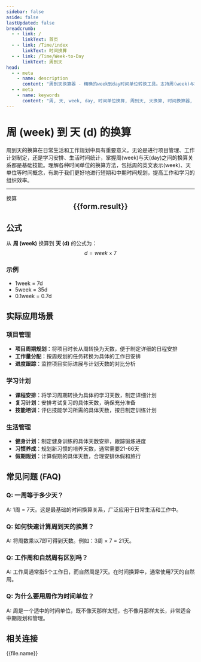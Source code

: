 ```yaml
---
sidebar: false
aside: false
lastUpdated: false
breadcrumb:
  - - link: /
      linkText: 首页
  - - link: /Time/index
      linkText: 时间换算
  - - link: /Time/Week-to-Day
      linkText: 周到天
head:
  - - meta
    - name: description
      content: "周到天换算器 - 精确的week到day时间单位转换工具。支持周(week)与天(day)之间的快速换算，适用于项目管理、工作计划、学习安排等场景。提供详细的换算公式、实际应用场景和常见问题解答。"
  - - meta
    - name: keywords
      content: "周, 天, week, day, 时间单位换算, 周到天, 天换算, 时间换算器, 周单位换算, 周转换, week是什么单位, 天单位, 周的换算, 时间周, 周换算天, 时间转化, 一周, 周的定义, 周单位, 周换算, 一周多少天, 天时间计算, 周的英文, 时间周, 时间单位, 时间换算, 天单位, 一周等于多少天"
---
```

# 周 (week) 到 天 (d) 的换算

周到天的换算在日常生活和工作规划中具有重要意义。无论是进行项目管理、工作计划制定，还是学习安排、生活时间统计，掌握周(week)与天(day)之间的换算关系都是基础技能。理解各种时间单位的换算方法，包括周的英文表示(week)、天单位等时间概念，有助于我们更好地进行短期和中期时间规划，提高工作和学习的组织效率。

---
<script setup>
import { onMounted, reactive, inject, ref } from 'vue'
import { NButton,NForm ,NFormItem,NInput,NInputNumber,NSelect,NCard,useMessage,NGrid ,NGi  } from 'naive-ui'
import { defineClientComponent } from 'vitepress'
import { Time } from '../files';

const convert = inject('convert')
const seoKey = ['周单位换算','周转换','week是什么单位','天单位','周的换算','时间 周','周换算天','时间转化','一周','周的定义','周单位','周换算','一周多少天','天时间计算','周的英文','时间周','时间单位','时间换算','天单位','一周等于多少天']
const form = reactive({
  number: null,
  result: '',
  title: '周到天换算器'
})

const convertHandler = () => {
  if (form.number !== null && !isNaN(form.number)) {
    const convertedValue = parseFloat(form.number) * 7
    form.result = `${form.number}week = ${convertedValue.toFixed(2)}d`
  } else {
    form.result = '请输入有效的数值。'
  }
}
</script>

<n-card :title="form.title" size="small" :bordered="false" style="margin-bottom: 16px">
  <n-form size="large" :model="form">
    <n-form-item label="周 (week)">
      <n-input-number v-model:value="form.number" placeholder="输入周" style="width: 100%" />
    </n-form-item>
    <n-form-item>
      <n-button type="info" @click="convertHandler" block>换算</n-button>
    </n-form-item>
  </n-form>
  <template #footer>
    <div style="font-size: 12px; color: #666; text-align: center;">
      <span v-for="(keyword, index) in seoKey" :key="index">
        {{ keyword }}<span v-if="index < seoKey.length - 1"> | </span>
      </span>
    </div>
  </template>
</n-card>

<n-card  embedded :bordered="false" hoverable>
  <div  style="text-align:center;font-size:20px;">
    <strong>{{form.result}}</strong>
  </div>
</n-card>

## 公式

从 **周 (week)** 换算到 **天 (d)** 的公式为：
$$ d = week \times 7 $$

### 示例
- 1week = 7d
- 5week = 35d
- 0.1week = 0.7d

## 实际应用场景

### 项目管理
- **项目周期规划**：将项目时长从周转换为天数，便于制定详细的日程安排
- **工作量分配**：按周规划的任务转换为具体的工作日安排
- **进度跟踪**：监控项目实际进展与计划天数的对比分析

### 学习计划
- **课程安排**：将学习周期转换为具体的学习天数，制定详细计划
- **复习计划**：安排考试复习的具体天数，确保充分准备
- **技能培训**：评估技能学习所需的具体天数，按日制定训练计划

### 生活管理
- **健身计划**：制定健身训练的具体天数安排，跟踪锻炼进度
- **习惯养成**：规划新习惯的培养天数，通常需要21-66天
- **假期规划**：计算假期的具体天数，合理安排休假和旅行

## 常见问题 (FAQ)

### Q: 一周等于多少天？
A: 1周 = 7天。这是最基础的时间换算关系，广泛应用于日常生活和工作中。

### Q: 如何快速计算周到天的换算？
A: 将周数乘以7即可得到天数。例如：3周 × 7 = 21天。

### Q: 工作周和自然周有区别吗？
A: 工作周通常指5个工作日，而自然周是7天。在时间换算中，通常使用7天的自然周。

### Q: 为什么要用周作为时间单位？
A: 周是一个适中的时间单位，既不像天那样太短，也不像月那样太长，非常适合中期规划和管理。
## 相关连接
<n-grid x-gap="12" :cols="2">
  <n-gi v-for="(file, index) in Time" :key="index">
    <n-button
      text
      tag="a"
      :href="file.path"
      type="info"
    >
      {{file.name}}
    </n-button>
  </n-gi>
</n-grid>